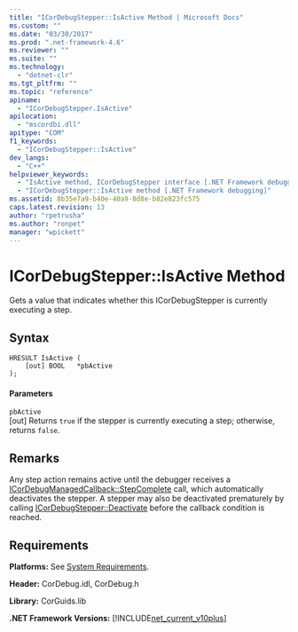 ```yaml
---
title: "ICorDebugStepper::IsActive Method | Microsoft Docs"
ms.custom: ""
ms.date: "03/30/2017"
ms.prod: ".net-framework-4.6"
ms.reviewer: ""
ms.suite: ""
ms.technology: 
  - "dotnet-clr"
ms.tgt_pltfrm: ""
ms.topic: "reference"
apiname: 
  - "ICorDebugStepper.IsActive"
apilocation: 
  - "mscordbi.dll"
apitype: "COM"
f1_keywords: 
  - "ICorDebugStepper::IsActive"
dev_langs: 
  - "C++"
helpviewer_keywords: 
  - "IsActive method, ICorDebugStepper interface [.NET Framework debugging]"
  - "ICorDebugStepper::IsActive method [.NET Framework debugging]"
ms.assetid: 8b35e7a9-b40e-40a9-8d8e-b82e823fc575
caps.latest.revision: 13
author: "rpetrusha"
ms.author: "ronpet"
manager: "wpickett"
---
```

# ICorDebugStepper::IsActive Method
Gets a value that indicates whether this ICorDebugStepper is currently executing a step.  
  
## Syntax  
  
```  
HRESULT IsActive (  
    [out] BOOL   *pbActive  
);  
```  
  
#### Parameters  
 `pbActive`  
 [out] Returns `true` if the stepper is currently executing a step; otherwise, returns `false`.  
  
## Remarks  
 Any step action remains active until the debugger receives a [ICorDebugManagedCallback::StepComplete](../../../../docs/framework/unmanaged-api/debugging/icordebugmanagedcallback-stepcomplete-method.md) call, which automatically deactivates the stepper. A stepper may also be deactivated prematurely by calling [ICorDebugStepper::Deactivate](../../../../docs/framework/unmanaged-api/debugging/codechunkinfo-structure1.md) before the callback condition is reached.  
  
## Requirements  
 **Platforms:** See [System Requirements](../../../../docs/framework/getting-started/system-requirements.md).  
  
 **Header:** CorDebug.idl, CorDebug.h  
  
 **Library:** CorGuids.lib  
  
 **.NET Framework Versions:** [!INCLUDE[net_current_v10plus](../../../../includes/net-current-v10plus-md.md)]
